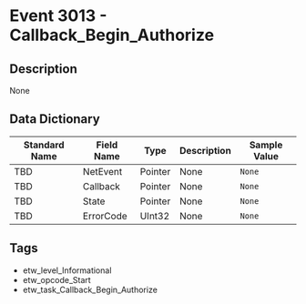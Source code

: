 # Event 3013 - Callback_Begin_Authorize

## Description
None

## Data Dictionary
|Standard Name|Field Name|Type|Description|Sample Value|
|---|---|---|---|---|
|TBD|NetEvent|Pointer|None|`None`|
|TBD|Callback|Pointer|None|`None`|
|TBD|State|Pointer|None|`None`|
|TBD|ErrorCode|UInt32|None|`None`|

## Tags
* etw_level_Informational
* etw_opcode_Start
* etw_task_Callback_Begin_Authorize